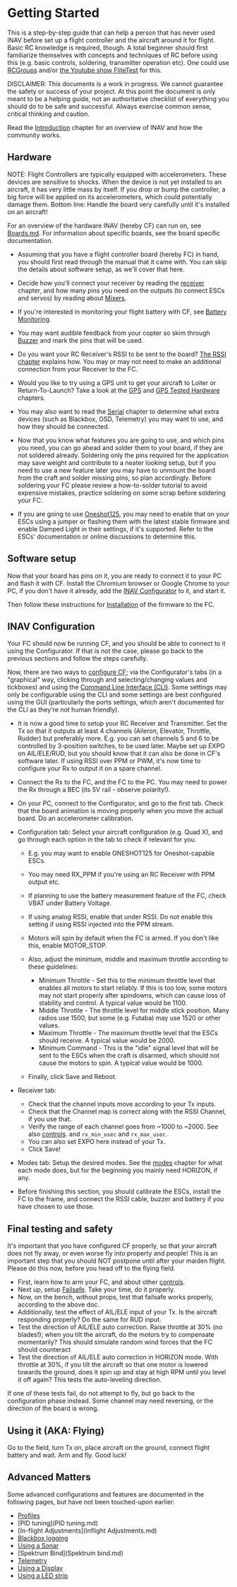 # Getting Started

This is a step-by-step guide that can help a person that has never used INAV before set up a flight controller and the aircraft around it for flight. Basic RC knowledge is required, though. A total beginner should first familiarize themselves with concepts and techniques of RC before using this (e.g. basic controls, soldering, transmitter operation etc). One could use [RCGroups](http://www.rcgroups.com/forums/index.php) and/or [the Youtube show FliteTest](https://www.youtube.com/user/flitetest) for this.

DISCLAIMER: This documents is a work in progress. We cannot guarantee the safety or success of your project. At this point the document is only meant to be a helping guide, not an authoritative checklist of everything you should do to be safe and successful. Always exercise common sense, critical thinking and caution.

Read the [Introduction](Introduction.md) chapter for an overview of INAV and how the community works.

## Hardware

NOTE: Flight Controllers are typically equipped with accelerometers. These devices are sensitive to shocks. When the device is not yet installed  to an aircraft, it has very little mass by itself. If you drop or bump the controller, a big force will be applied on its accelerometers, which could potentially damage them. Bottom line: Handle the board very carefully until it's installed on an aircraft!

For an overview of the hardware INAV (hereby CF) can run on, see [Boards.md](Boards.md). For information about specific boards, see the board specific documentation.

* Assuming that you have a flight controller board (hereby FC) in hand, you should first read through the manual that it came with. You can skip the details about software setup, as we'll cover that here.

* Decide how you'll connect your receiver by reading the [receiver](Rx.md) chapter, and how many pins you need on the outputs (to connect ESCs and servos) by reading about [Mixers](Mixer.md).

* If you're interested in monitoring your flight battery with CF, see [Battery Monitoring](Battery.md).

* You may want audible feedback from your copter so skim through [Buzzer](Buzzer.md) and mark the pins that will be used.

* Do you want your RC Receiver's RSSI to be sent to the board? [The RSSI chapter](Rssi.md) explains how. You may or may not need to make an additional connection from your Receiver to the FC.

* Would you like to try using a GPS unit to get your aircraft to Loiter or Return-To-Launch? Take a look at the [GPS](Gps.md) and [GPS Tested Hardware](Gps_-_Tested_Hardware.md) chapters.

* You may also want to read the [Serial](Serial.md) chapter to determine what extra devices (such as Blackbox, OSD, Telemetry) you may want to use, and how they should be connected.

* Now that you know what features you are going to use, and which pins you need, you can go ahead and solder them to your board, if they are not soldered already. Soldering only the pins required for the application may save weight and contribute to a neater looking setup, but if you need to use a new feature later you may have to unmount the board from the craft and solder missing pins, so plan accordingly.  Before soldering your FC please review a how-to-solder tutorial to avoid expensive mistakes, practice soldering on some scrap before soldering your FC.

* If you are going to use [Oneshot125](Oneshot.md), you may need to enable that on your ESCs using a jumper or flashing them with the latest stable firmware and enable Damped Light in their settings, if it's supported. Refer to the ESCs' documentation or online discussions to determine this.

## Software setup

Now that your board has pins on it, you are ready to connect it to your PC and flash it with CF. Install the Chromium browser or Google Chrome to your PC, if you don't have it already, add the [INAV Configurator](https://chrome.google.com/webstore/detail/cleanflight-configurator/enacoimjcgeinfnnnpajinjgmkahmfgb) to it, and start it.

Then follow these instructions for [Installation](Installation.md) of the firmware to the FC.

## INAV Configuration

Your FC should now be running CF, and you should be able to connect to it using the Configurator. If that is not the case, please go back to the previous sections and follow the steps carefully.

<!--- This next paragraph should probably contain less info, as this info already exists in Configuration.md -->
Now, there are two ways to [configure CF](Configuration.md); via  the Configurator's tabs (in a "graphical" way, clicking through and selecting/changing values and tickboxes) and using the [Command Line Interface (CLI)](Cli.md). Some settings may only be configurable using the CLI and some settings are best configured using the GUI (particularly the ports settings, which aren't documented for the CLI as they're not human friendly).

* It is now a good time to setup your RC Receiver and Transmitter. Set the Tx so that it outputs at least 4 channels (Aileron, Elevator, Throttle, Rudder) but preferably more. E.g. you can set channels 5 and 6 to be controlled by 3-position switches, to be used later. Maybe set up EXPO on AIL/ELE/RUD, but you should know that it can also be done in CF's software later. If using RSSI over PPM or PWM, it's now time to configure your Rx to output it on a spare channel.

* Connect the Rx to the FC, and the FC to the PC. You may need to power the Rx through a BEC (its 5V rail - observe polarity!).

* On your PC, connect to the Configurator, and go to the first tab. Check that the board animation is moving properly when you move the actual board. Do an accelerometer calibration.

* Configuration tab: Select your aircraft configuration (e.g. Quad X), and go through each option in the tab to check if relevant for you.

  * E.g. you may want to enable ONESHOT125 for Oneshot-capable ESCs.
  * You may need RX_PPM if you're using an RC Receiver with PPM output etc.
  * If planning to use the battery measurement feature of the FC, check VBAT under Battery Voltage.
  * If using analog RSSI, enable that under RSSI. Do not enable this setting if using RSSI injected into the PPM stream.
  * Motors will spin by default when the FC is armed. If you don't like this, enable MOTOR_STOP.
  * Also, adjust the minimum, middle and maximum throttle according to these guidelines:

    * Minimum Throttle - Set this to the minimum throttle level that enables all motors to start reliably. If this is too low, some motors may not start properly after spindowns, which can cause loss of stability and control. A typical value would be 1100.
    * Middle Throttle - The throttle level for middle stick position. Many radios use 1500, but some (e.g. Futaba) may use 1520 or other values.
    * Maximum Throttle - The maximum throttle level that the ESCs should receive. A typical value would be 2000.
    * Minimum Command - This is the "idle" signal level that will be sent to the ESCs when the craft is disarmed, which should not cause the motors to spin. A typical value would be 1000.
  * Finally, click Save and Reboot.

* Receiver tab:
    * Check that the channel inputs move according to your Tx inputs.
    * Check that the Channel map is correct along with the RSSI Channel, if you use that.
    * Verify the range of each channel goes from ~1000 to ~2000.  See also [controls](Controls.md). and `rx_min_usec` and `rx_max_usec`.
    * You can also set EXPO here instead of your Tx.
    * Click Save!
* Modes tab: Setup the desired modes. See the [modes](Modes.md) chapter for what each mode does, but for the beginning you mainly need HORIZON, if any.

* Before finishing this section, you should calibrate the ESCs, install the FC to the frame, and connect the RSSI cable, buzzer and battery if you have chosen to use those.

## Final testing and safety

It's important that you have configured CF properly, so that your aircraft does not fly away, or even worse fly into property and people! This is an important step that you should NOT postpone until after your maiden flight. Please do this now, before you head off to the flying field.

* First, learn how to arm your FC, and about other [controls](Controls.md).
* Next up, setup [Failsafe](Failsafe.md). Take your time, do it properly.
* Now, on the bench, without props, test that failsafe works properly, according to the above doc.
* Additionally, test the effect of AIL/ELE input of your Tx. Is the aircraft responding properly? Do the same for RUD input.
* Test the direction of AIL/ELE auto correction. Raise throttle at 30% (no blades!); when you tilt the aircraft, do the motors try to compensate momentarily? This should simulate random wind forces that the FC should counteract
* Test the direction of AIL/ELE auto correction in HORIZON mode. With throttle at 30%, if you tilt the aircraft so that one motor is lowered towards the ground, does it spin up and stay at high RPM until you level it off again? This tests the auto-leveling direction.

If one of these tests fail, do not attempt to fly, but go back to the configuration phase instead. Some channel may need reversing, or the direction of the board is wrong.


## Using it (AKA: Flying)

Go to the field, turn Tx on, place aircraft on the ground, connect flight battery and wait. Arm and fly. Good luck!

## Advanced Matters

Some advanced configurations and features are documented in the following pages, but have not been touched-upon earlier:

* [Profiles](Profiles.md)
* [PID tuning](PID tuning.md)
* [In-flight Adjustments](Inflight Adjustments.md)
* [Blackbox logging](Blackbox.md)
* [Using a Sonar](Sonar.md)
* [Spektrum Bind](Spektrum bind.md)
* [Telemetry](Telemetry.md)
* [Using a Display](Display.md)
* [Using a LED strip](LedStrip.md)
